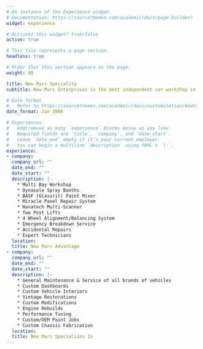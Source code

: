```yaml
---
# An instance of the Experience widget.
# Documentation: https://sourcethemes.com/academic/docs/page-builder/
widget: experience

# Activate this widget? true/false
active: true

# This file represents a page section.
headless: true

# Order that this section appears on the page.
weight: 40

title: New Mars Speciality
subtitle: New Mars Enterprises is the best independent car workshop in Hyderabad.

# Date format
#   Refer to https://sourcethemes.com/academic/docs/customization/#date-format
date_format: Jan 2006

# Experiences.
#   Add/remove as many `experience` blocks below as you like.
#   Required fields are `title`, `company`, and `date_start`.
#   Leave `date_end` empty if it's your current employer.
#   You can begin a multiline `description` using YAML's `|-`.
experience:
- company: 
  company_url: ""
  date_end: ""
  date_start: ""
  description: |-
    * Multi Bay Workshop
    * Dynasole Spray Booths
    * BASF (Glasurit) Paint Mixer
    * Miracle Panel Repair System
    * Hanatech Multi-Scanner
    * Two Post Lifts
    * 4 Wheel Alignment/Balancing System
    * Emergency Breakdown Service
    * Accidental Repairs
    * Expert Technicians
  location: 
  title: New Mars Advantage
- company: 
  company_url: ""
  date_end: ""
  date_start: ""
  description: |-
    * General Maintenance & Service of all brands of vehicles
    * Custom Dashboards
    * Custom Vehicle Interiors
    * Vintage Restorations
    * Custom Modifications
    * Engine Rebuilds
    * Performance Tuning
    * Custom/OEM Paint Jobs
    * Custom Chassis Fabrication
  location: 
  title: New Mars Specializes In
---
```

